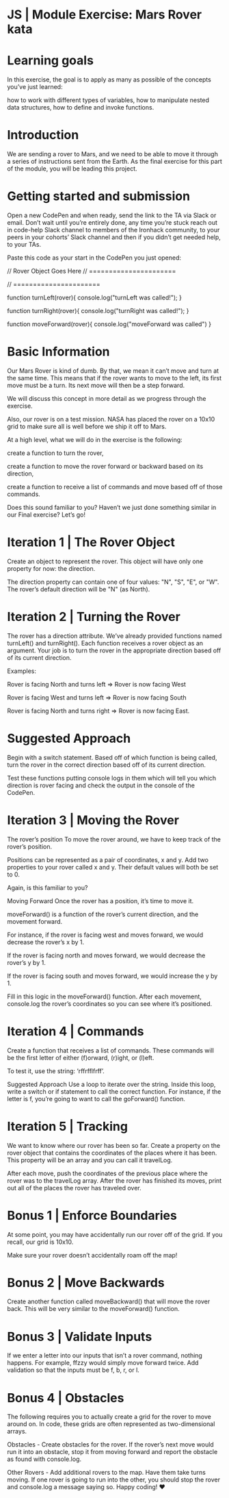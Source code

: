 # JS | Module Exercise: Mars Rover kata
# Learning goals
In this exercise, the goal is to apply as many as possible of the concepts you’ve just learned:

how to work with different types of variables,
how to manipulate nested data structures,
how to define and invoke functions.
# Introduction
We are sending a rover to Mars, and we need to be able to move it through a series of instructions sent from the Earth. As the final exercise for this part of the module, you will be leading this project.

# Getting started and submission
Open a new CodePen and when ready, send the link to the TA via Slack or email. Don’t wait until you’re entirely done, any time you’re stuck reach out in code-help Slack channel to members of the Ironhack community, to your peers in your cohorts’ Slack channel and then if you didn’t get needed help, to your TAs.

Paste this code as your start in the CodePen you just opened:

// Rover Object Goes Here
// ======================


// ======================

function turnLeft(rover){
  console.log("turnLeft was called!");
}

function turnRight(rover){
  console.log("turnRight was called!");
}

function moveForward(rover){
  console.log("moveForward was called")
}

# Basic Information
Our Mars Rover is kind of dumb. By that, we mean it can’t move and turn at the same time. This means that if the rover wants to move to the left, its first move must be a turn. Its next move will then be a step forward.

We will discuss this concept in more detail as we progress through the exercise.

Also, our rover is on a test mission. NASA has placed the rover on a 10x10 grid to make sure all is well before we ship it off to Mars.

At a high level, what we will do in the exercise is the following:

create a function to turn the rover,

create a function to move the rover forward or backward based on its direction,

create a function to receive a list of commands and move based off of those commands.

Does this sound familiar to you? Haven’t we just done something similar in our Final exercise? 
Let’s go!

# Iteration 1 | The Rover Object
Create an object to represent the rover. This object will have only one property for now: the direction.

The direction property can contain one of four values: "N", "S", "E", or "W". The rover’s default direction will be "N" (as North).

# Iteration 2 | Turning the Rover
The rover has a direction attribute. We’ve already provided functions named turnLeft() and turnRight(). Each function receives a rover object as an argument. Your job is to turn the rover in the appropriate direction based off of its current direction.

Examples:

Rover is facing North and turns left => Rover is now facing West

Rover is facing West and turns left => Rover is now facing South

Rover is facing North and turns right => Rover is now facing East.


# Suggested Approach
Begin with a switch statement. Based off of which function is being called, turn the rover in the correct direction based off of its current direction.

Test these functions putting console logs in them which will tell you which direction is rover facing and check the output in the console of the CodePen.

# Iteration 3 | Moving the Rover
The rover’s position
To move the rover around, we have to keep track of the rover’s position.

Positions can be represented as a pair of coordinates, x and y. Add two properties to your rover called x and y. Their default values will both be set to 0.

Again, is this familiar to you?


Moving Forward
Once the rover has a position, it’s time to move it.


moveForward() is a function of the rover’s current direction, and the movement forward.

For instance, if the rover is facing west and moves forward, we would decrease the rover’s x by 1.

If the rover is facing north and moves forward, we would decrease the rover’s y by 1.

If the rover is facing south and moves forward, we would increase the y by 1.

Fill in this logic in the moveForward() function. After each movement, console.log the rover’s coordinates so you can see where it’s positioned.

# Iteration 4 | Commands
Create a function that receives a list of commands. These commands will be the first letter of either (f)orward, (r)ight, or (l)eft.

To test it, use the string: ‘rffrfflfrff’.

Suggested Approach
Use a loop to iterate over the string. Inside this loop, write a switch or if statement to call the correct function. For instance, if the letter is f, you’re going to want to call the goForward() function.

# Iteration 5 | Tracking
We want to know where our rover has been so far. Create a property on the rover object that contains the coordinates of the places where it has been. This property will be an array and you can call it travelLog.

After each move, push the coordinates of the previous place where the rover was to the travelLog array. After the rover has finished its moves, print out all of the places the rover has traveled over.

# Bonus 1 | Enforce Boundaries
At some point, you may have accidentally run our rover off of the grid. If you recall, our grid is 10x10.

Make sure your rover doesn’t accidentally roam off the map!

# Bonus 2 | Move Backwards
Create another function called moveBackward() that will move the rover back. This will be very similar to the moveForward() function.

# Bonus 3 | Validate Inputs
If we enter a letter into our inputs that isn’t a rover command, nothing happens. For example, ffzzy would simply move forward twice. Add validation so that the inputs must be f, b, r, or l.

# Bonus 4 | Obstacles
The following requires you to actually create a grid for the rover to move around on. In code, these grids are often represented as two-dimensional arrays.

Obstacles - Create obstacles for the rover. If the rover’s next move would run it into an obstacle, stop it from moving forward and report the obstacle as found with console.log.

Other Rovers - Add additional rovers to the map. Have them take turns moving. If one rover is going to run into the other, you should stop the rover and console.log a message saying so.
Happy coding! :heart:
